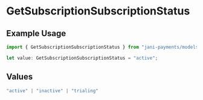 # GetSubscriptionSubscriptionStatus

## Example Usage

```typescript
import { GetSubscriptionSubscriptionStatus } from "jani-payments/models/operations";

let value: GetSubscriptionSubscriptionStatus = "active";
```

## Values

```typescript
"active" | "inactive" | "trialing"
```